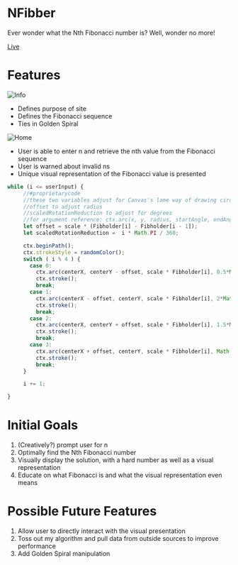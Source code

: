 # NFibber
Ever wonder what the Nth Fibonacci number is?
Well, wonder no more!

<a href="https://arpannln.github.io/NFibber/">Live</a>

# Features
![Info](http://res.cloudinary.com/arpannln/image/upload/v1526174715/Screen_Shot_2018-05-12_at_6.13.50_PM.png)

* Defines purpose of site
* Defines the Fibonacci sequence
* Ties in Golden Spiral

![Home](http://res.cloudinary.com/arpannln/image/upload/v1526174613/Screen_Shot_2018-05-12_at_6.23.02_PM.png)

* User is able to enter n and retrieve the nth value from the Fibonacci sequence
* User is warned about invalid ns
* Unique visual representation of the Fibonacci value is presented

```javascript
while (i <= userInput) {
     //#proprietarycode
     //these two variables adjust for Canvas's lame way of drawing circles
     //offset to adjust radius
     //scaledRotationReduction to adjust for degrees
     //for argument reference: ctx.arc(x, y, radius, startAngle, endAngle [, anticlockwise]);
     let offset = scale * (Fibholder[i] - Fibholder[i - 1]);
     let scaledRotationReduction =  i * Math.PI / 360;

     ctx.beginPath();
     ctx.strokeStyle = randomColor();
     switch ( i % 4 ) {
       case 0:
         ctx.arc(centerX, centerY - offset, scale * Fibholder[i], 0.5*Math.PI - scaledRotationReduction, 0 + scaledRotationReduction, true);
         ctx.stroke();
         break;
       case 1:
         ctx.arc(centerX - offset, centerY, scale * Fibholder[i], 2*Math.PI - scaledRotationReduction, 1.5*Math.PI + scaledRotationReduction, true);
         ctx.stroke();
         break;
       case 2:
         ctx.arc(centerX, centerY + offset, scale * Fibholder[i], 1.5*Math.PI - scaledRotationReduction, Math.PI + scaledRotationReduction, true);
         ctx.stroke();
         break;
       case 3:
         ctx.arc(centerX + offset, centerY, scale * Fibholder[i], Math.PI - scaledRotationReduction, 0.5*Math.PI + scaledRotationReduction, true);
         ctx.stroke();
         break;
     }

     i += 1;

}
```

# Initial Goals
1. (Creatively?) prompt user for n 
2. Optimally find the Nth Fibonacci number
3. Visually display the solution, with a hard number as well as a visual representation
4. Educate on what Fibonacci is and what the visual representation even means

# Possible Future Features 
1. Allow user to directly interact with the visual presentation
2. Toss out my algorithm and pull data from outside sources to improve performance
3. Add Golden Spiral manipulation
